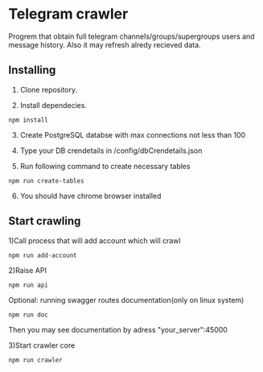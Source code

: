 # Telegram crawler

Progrem that obtain full telegram channels/groups/supergroups users and message history. Also it may refresh 
alredy recieved data.

## Installing

1) Clone repository.

2) Install dependecies.

```
npm install
```

3) Create PostgreSQL databse with max connections not less than 100

4) Type your DB crendetails in /config/dbCrendetails.json

5) Run following command to create necessary tables

```
npm run create-tables
```

6) You should have chrome browser installed

## Start crawling

1)Call process that will add account which will crawl

```
npm run add-account
```


2)Raise API

```
npm run api
```

Optional: running swagger routes documentation(only on linux system)

```
npm run doc
```

Then you may see documentation by adress "your_server":45000

3)Start crawler core

```
npm run crawler
```